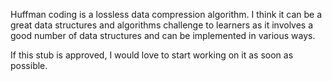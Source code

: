 Huffman coding is a lossless data compression algorithm.
I think it can be a great data structures and algorithms challenge to learners as it
involves a good number of data structures and can be implemented in various ways.

If this stub is approved, I would love to start working on it as soon as possible.